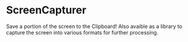 # ScreenCapturer
Save a portion of the screen to the Clipboard! 
Also avaible as a library to capture the screen into various formats for further processing.
